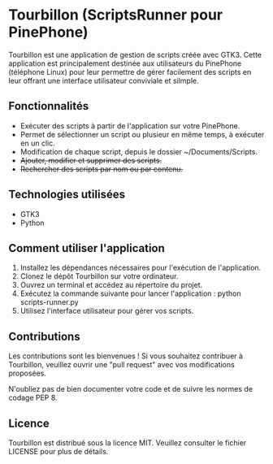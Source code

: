 <h1>Tourbillon (ScriptsRunner pour PinePhone)</h1>

<p>Tourbillon est une application de gestion de scripts créée avec GTK3. Cette application est principalement destinée aux utilisateurs du PinePhone (téléphone Linux) pour leur permettre de gérer facilement des scripts en leur offrant une interface utilisateur conviviale et silmple.</p>

<h2>Fonctionnalités</h2>

<ul>
  <li>Exécuter des scripts à partir de l'application sur votre PinePhone.</li>
  <li>Permet de sélectionner un script ou plusieur en même temps, à exécuter en un clic.</li>
  <li>Modification de chaque script, depuis le dossier ~/Documents/Scripts.</li>
  <li><del>Ajouter, modifier et supprimer des scripts.</del></li>
  <li><del>Rechercher des scripts par nom ou par contenu.</del></li>
</ul>

<h2>Technologies utilisées</h2>

<ul>
  <li>GTK3</li>
  <li>Python</li>
</ul>

<h2>Comment utiliser l'application</h2>

<ol>
  <li>Installez les dépendances nécessaires pour l'exécution de l'application.</li>
  <li>Clonez le dépôt Tourbillon sur votre ordinateur.</li>
  <li>Ouvrez un terminal et accédez au répertoire du projet.</li>
  <li>Exécutez la commande suivante pour lancer l'application : python scripts-runner.py</li>
  <li>Utilisez l'interface utilisateur pour gérer vos scripts.</li>
</ol>

<h2>Contributions</h2>

<p>Les contributions sont les bienvenues ! Si vous souhaitez contribuer à Tourbillon, veuillez ouvrir une "pull request" avec vos modifications proposées.</p>

<p>N'oubliez pas de bien documenter votre code et de suivre les normes de codage PEP 8.</p>

<h2>Licence</h2>

<p>Tourbillon est distribué sous la licence MIT. Veuillez consulter le fichier LICENSE pour plus de détails.</p>
